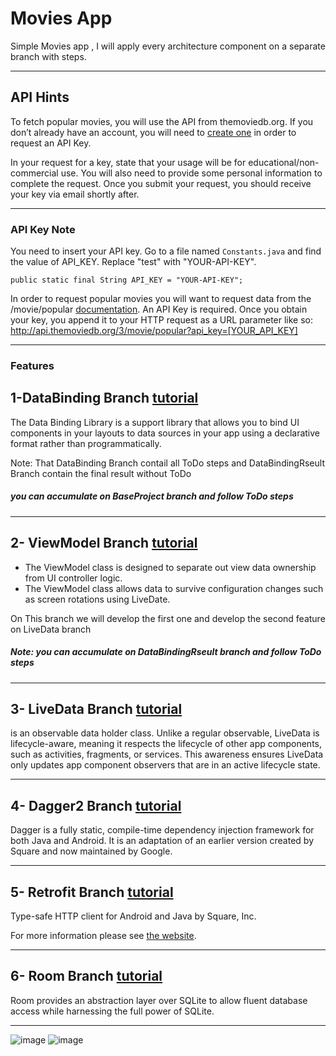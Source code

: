 # Movies App

Simple Movies app , I will apply every architecture component on a separate branch with steps.

-----------------------

##  API Hints

To fetch popular movies, you will use the API from themoviedb.org.
If you don’t already have an account, you will need to [create one](https://www.themoviedb.org/account/signup) in order to request an API Key. 
   
In your request for a key, state that your usage will be for educational/non-commercial use. You will also need to provide some personal information to complete the request. Once you submit your request, you should receive your key via email shortly after.

--------------------------------

### API Key Note
You need to insert your API key.
Go to a file named `Constants.java` and find the value of API_KEY.
Replace "test" with "YOUR-API-KEY".
```
public static final String API_KEY = "YOUR-API-KEY";
```
    
In order to request popular movies you will want to request data from the /movie/popular [documentation](https://developers.themoviedb.org/3/discover/movie-discover). An API Key is required.
Once you obtain your key, you append it to your HTTP request as a URL parameter like so:
http://api.themoviedb.org/3/movie/popular?api_key=[YOUR_API_KEY]

--------------------------------
### Features

##   1-DataBinding Branch [tutorial](https://developer.android.com/topic/libraries/data-binding)

The Data Binding Library is a support library that allows you to bind UI components in your layouts to data sources in your app using a declarative format rather than programmatically.

Note: That DataBinding Branch contail all ToDo steps
and DataBindingRseult Branch contain the final result without ToDo 
##### you can accumulate on BaseProject branch and follow ToDo steps

--------------------------------

## 2- ViewModel Branch [tutorial](https://developer.android.com/topic/libraries/architecture/viewmodel)

- The ViewModel class is designed to separate out view data ownership from UI controller logic.
- The ViewModel class allows data to survive configuration changes such as screen rotations using LiveDate.

On This branch we will develop the first one and develop the second feature on LiveData branch

##### Note: you can accumulate on DataBindingRseult branch and follow ToDo steps

--------------------------------

## 3- LiveData Branch [tutorial](https://developer.android.com/topic/libraries/architecture/livedata)

is an observable data holder class. Unlike a regular observable, LiveData is lifecycle-aware, meaning it respects the lifecycle of other app components, such as activities, fragments, or services. This awareness ensures LiveData only updates app component observers that are in an active lifecycle state.

--------------------------------

## 4- Dagger2 Branch [tutorial](https://dagger.dev/)

Dagger is a fully static, compile-time dependency injection framework for both Java and Android. It is an adaptation of an earlier version created by Square and now maintained by Google.

--------------------------------

## 5- Retrofit Branch [tutorial](https://square.github.io/retrofit/)

Type-safe HTTP client for Android and Java by Square, Inc.

For more information please see [the website](https://square.github.io/retrofit/).

--------------------------------

## 6- Room Branch [tutorial](https://developer.android.com/training/data-storage/room/index.html)

Room provides an abstraction layer over SQLite to allow fluent database access while harnessing the full power of SQLite.

--------------------------------

![image](https://i.imgur.com/xr4nzpD.png)   ![image](https://i.imgur.com/p3RZayW.png)


